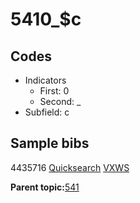 # 5410\_$c

## Codes

-   Indicators
    -   First: 0
    -   Second: \_
-   Subfield: c

## Sample bibs

4435716 [Quicksearch](https://search.library.yale.edu/catalog/4435716) [VXWS](http://prodorbis.library.yale.edu:7014/vxws/GetHoldingsService?bibId=4435716)

**Parent topic:**[541](../../tags/541/541.md)

